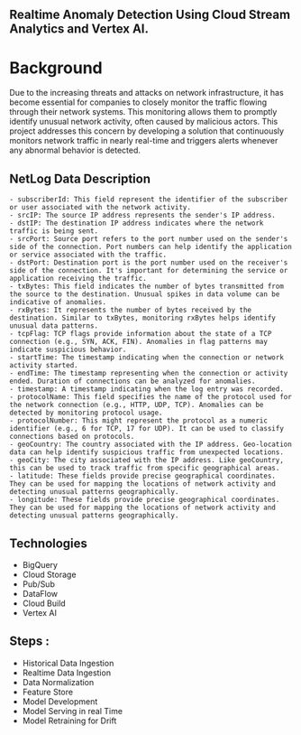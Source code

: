 ## Realtime Anomaly Detection Using Cloud Stream Analytics and Vertex AI.

# Background
Due to the increasing threats and attacks on network infrastructure, it has become essential for companies to closely monitor the traffic flowing through their network systems. This monitoring allows them to promptly identify unusual network activity, often caused by malicious actors. This project addresses this concern by developing a solution that continuously monitors network traffic in nearly real-time and triggers alerts whenever any abnormal behavior is detected.


## NetLog Data Description
```
- subscriberId: This field represent the identifier of the subscriber or user associated with the network activity. 
- srcIP: The source IP address represents the sender's IP address. 
- dstIP: The destination IP address indicates where the network traffic is being sent.
- srcPort: Source port refers to the port number used on the sender's side of the connection. Port numbers can help identify the application or service associated with the traffic.
- dstPort: Destination port is the port number used on the receiver's side of the connection. It's important for determining the service or application receiving the traffic.
- txBytes: This field indicates the number of bytes transmitted from the source to the destination. Unusual spikes in data volume can be indicative of anomalies.
- rxBytes: It represents the number of bytes received by the destination. Similar to txBytes, monitoring rxBytes helps identify unusual data patterns.
- tcpFlag: TCP flags provide information about the state of a TCP connection (e.g., SYN, ACK, FIN). Anomalies in flag patterns may indicate suspicious behavior.
- startTime: The timestamp indicating when the connection or network activity started.
- endTime: The timestamp representing when the connection or activity ended. Duration of connections can be analyzed for anomalies.
- timestamp: A timestamp indicating when the log entry was recorded.
- protocolName: This field specifies the name of the protocol used for the network connection (e.g., HTTP, UDP, TCP). Anomalies can be detected by monitoring protocol usage.
- protocolNumber: This might represent the protocol as a numeric identifier (e.g., 6 for TCP, 17 for UDP). It can be used to classify connections based on protocols.
- geoCountry: The country associated with the IP address. Geo-location data can help identify suspicious traffic from unexpected locations.
- geoCity: The city associated with the IP address. Like geoCountry, this can be used to track traffic from specific geographical areas.
- latitude: These fields provide precise geographical coordinates. They can be used for mapping the locations of network activity and detecting unusual patterns geographically.
- longitude: These fields provide precise geographical coordinates. They can be used for mapping the locations of network activity and detecting unusual patterns geographically.
```
<!-- Depending on your use case, this information may or may not be relevant for anomaly detection. It could be useful for tracking user-specific behavior. -->

## Technologies
- BigQuery
- Cloud Storage
- Pub/Sub
- DataFlow
- Cloud Build
- Vertex AI

## Steps :
- Historical Data Ingestion
- Realtime Data Ingestion
- Data Normalization
- Feature Store 
- Model Development
- Model Serving in real Time
- Model Retraining for Drift